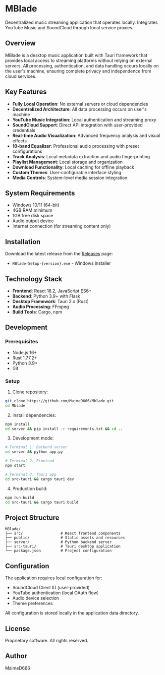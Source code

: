 # MBlade

Decentralized music streaming application that operates locally. Integrates YouTube Music and SoundCloud through local service proxies.

## Overview

MBlade is a desktop music application built with Tauri framework that provides local access to streaming platforms without relying on external servers. All processing, authentication, and data handling occurs locally on the user's machine, ensuring complete privacy and independence from cloud services.

## Key Features

- **Fully Local Operation**: No external servers or cloud dependencies
- **Decentralized Architecture**: All data processing occurs on user's machine
- **YouTube Music Integration**: Local authentication and streaming proxy
- **SoundCloud Support**: Direct API integration with user-provided credentials
- **Real-time Audio Visualization**: Advanced frequency analysis and visual effects
- **10-band Equalizer**: Professional audio processing with preset configurations
- **Track Analysis**: Local metadata extraction and audio fingerprinting
- **Playlist Management**: Local storage and organization
- **Download Functionality**: Local caching for offline playback
- **Custom Themes**: User-configurable interface styling
- **Media Controls**: System-level media session integration

## System Requirements

- Windows 10/11 (64-bit)
- 4GB RAM minimum
- 1GB free disk space
- Audio output device
- Internet connection (for streaming content only)

## Installation

Download the latest release from the [Releases](https://github.com/MaimeD666/Mblade/releases) page:

- `MBlade-Setup-{version}.exe` - Windows installer

## Technology Stack

- **Frontend**: React 18.2, JavaScript ES6+
- **Backend**: Python 3.9+ with Flask
- **Desktop Framework**: Tauri 2.x (Rust)
- **Audio Processing**: FFmpeg
- **Build Tools**: Cargo, npm

## Development

### Prerequisites

- Node.js 16+
- Rust 1.77.2+
- Python 3.9+
- Git

### Setup

1. Clone repository:
```bash
git clone https://github.com/MaimeD666/Mblade.git
cd Mblade
```

2. Install dependencies:
```bash
npm install
cd server && pip install -r requirements.txt && cd ..
```

3. Development mode:
```bash
# Terminal 1: Backend server
cd server && python app.py

# Terminal 2: Frontend
npm start

# Terminal 3: Tauri app
cd src-tauri && cargo tauri dev
```

4. Production build:
```bash
npm run build
cd src-tauri && cargo tauri build
```

## Project Structure

```
MBlade/
├── src/                 # React frontend components
├── public/              # Static assets and resources
├── server/              # Python backend server
├── src-tauri/           # Tauri desktop application
└── package.json         # Project configuration
```

## Configuration

The application requires local configuration for:
- SoundCloud Client ID (user-provided)
- YouTube authentication (local OAuth flow)
- Audio device selection
- Theme preferences

All configuration is stored locally in the application data directory.

## License

Proprietary software. All rights reserved.

## Author

MaimeD666
